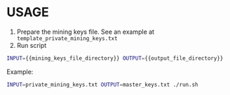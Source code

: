 # USAGE
1. Prepare the mining keys file. See an example at ``` template_private_mining_keys.txt```
2. Run script
```bash
INPUT={{mining_keys_file_directory}} OUTPUT={{output_file_directory}} ./run.sh
```

Example:
```bash
INPUT=private_mining_keys.txt OUTPUT=master_keys.txt ./run.sh
```
